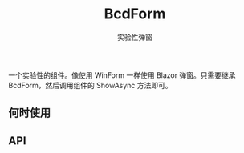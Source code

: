 ﻿---
category: Components
type: 反馈
title: BcdForm
subtitle: 实验性弹窗
---

一个实验性的组件。像使用 WinForm 一样使用 Blazor 弹窗。只需要继承 BcdForm，然后调用组件的 ShowAsync 方法即可。

## 何时使用

## API
